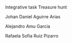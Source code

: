 Integrative task Treasure hunt 

Johan Daniel Aguirre Arias

Alejandro Amu Garcia

Rafaela Sofia Ruiz Pizarro
